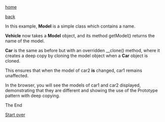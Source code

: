 [home](./page01.md)

[back](./page13.md)

In this example, **Model** is a simple class which contains a name. 

**Vehicle** now takes a **Model** object, and its method getModel() returns the name of the model. 

**Car** is the same as before but with an overridden __clone() method, where it creates a deep copy by cloning the model object when a **Car** object is cloned. 

This ensures that when the model of car2 **is** changed, car1 remains unaffected.

In the browser, you will see the models of car1 and car2 displayed, demonstrating that they are different and showing the use of the Prototype pattern with deep copying.



The End

[Start over](./page01.md)
